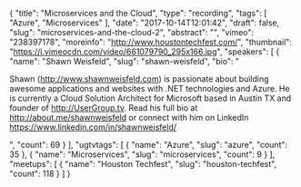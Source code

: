 {
  "title": "Microservices and the Cloud",
  "type": "recording",
  "tags": [
    "Azure",
    "Microservices"
  ],
  "date": "2017-10-14T12:01:42",
  "draft": false,
  "slug": "microservices-and-the-cloud-2",
  "abstract": "",
  "vimeo": "238397178",
  "moreinfo": "http://www.houstontechfest.com/",
  "thumbnail": "https://i.vimeocdn.com/video/661079790_295x166.jpg",
  "speakers": [
    {
      "name": "Shawn Weisfeld",
      "slug": "shawn-weisfeld",
      "bio": "<p>Shawn (http://www.shawnweisfeld.com) is passionate about building awesome applications and websites with .NET technologies and Azure. He is currently a Cloud Solution Architect for Microsoft based in Austin TX and founder of http://UserGroup.tv. Read his full bio at http://about.me/shawnweisfeld or connect with him on LinkedIn https://www.linkedin.com/in/shawnweisfeld/</p>",
      "count": 69
    }
  ],
  "ugtvtags": [
    {
      "name": "Azure",
      "slug": "azure",
      "count": 35
    },
    {
      "name": "Microservices",
      "slug": "microservices",
      "count": 9
    }
  ],
  "meetups": [
    {
      "name": "Houston Techfest",
      "slug": "houston-techfest",
      "count": 118
    }
  ]
}